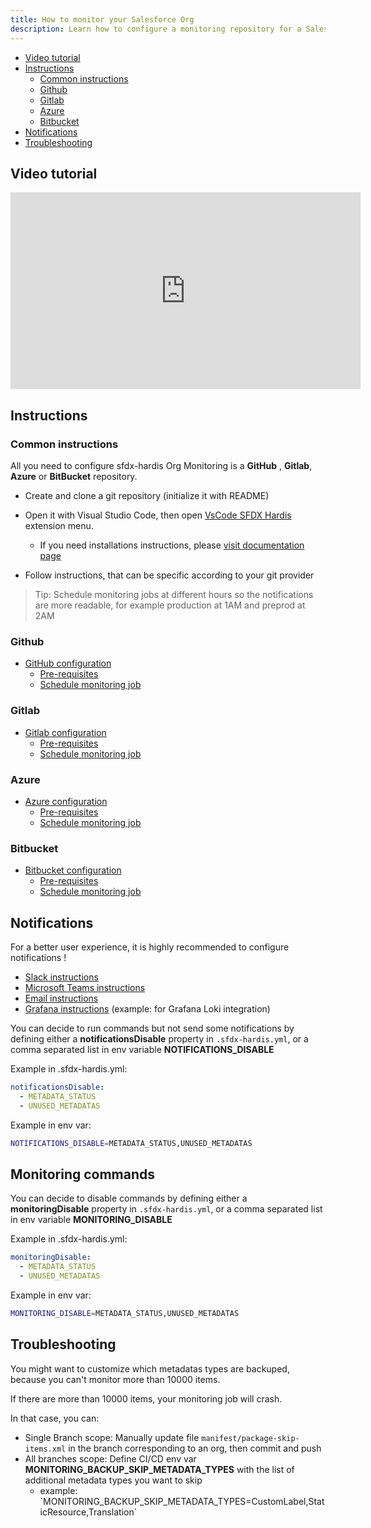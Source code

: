 ```yaml
---
title: How to monitor your Salesforce Org
description: Learn how to configure a monitoring repository for a Salesforce Org, using sfdx-hardis, then how to read reports
---
```

<!-- markdownlint-disable MD013 -->

- [Video tutorial](#video-tutorial)
- [Instructions](#instructions)
  - [Common instructions](#common-instructions)
  - [Github](#github)
  - [Gitlab](#gitlab)
  - [Azure](#azure)
  - [Bitbucket](#bitbucket)
- [Notifications](#notifications)
- [Troubleshooting](#troubleshooting)

## Video tutorial

<div style="text-align:center"><iframe width="560" height="315" src="https://www.youtube.com/embed/bcVdN0XItSc" title="YouTube video player" frameborder="0" allow="accelerometer; autoplay; clipboard-write; encrypted-media; gyroscope; picture-in-picture" allowfullscreen></iframe></div>

## Instructions

### Common instructions

All you need to configure sfdx-hardis Org Monitoring is a **GitHub** , **Gitlab**, **Azure** or **BitBucket** repository.

- Create and clone a git repository (initialize it with README)
- Open it with Visual Studio Code, then open [VsCode SFDX Hardis](https://marketplace.visualstudio.com/items?itemName=NicolasVuillamy.vscode-sfdx-hardis) extension menu.
  - If you need installations instructions, please [visit documentation page](salesforce-ci-cd-use-install.md)

- Follow instructions, that can be specific according to your git provider

> Tip: Schedule monitoring jobs at different hours so the notifications are more readable, for example production at 1AM and preprod at 2AM

### Github

- [GitHub configuration](salesforce-monitoring-config-github.md)
  - [Pre-requisites](salesforce-monitoring-config-github.md#pre-requisites)
  - [Schedule monitoring job](salesforce-monitoring-config-github.md#schedule-the-monitoring-job)

### Gitlab

- [Gitlab configuration](salesforce-monitoring-config-gitlab.md)
  - [Pre-requisites](salesforce-monitoring-config-gitlab.md#pre-requisites)
  - [Schedule monitoring job](salesforce-monitoring-config-gitlab.md#schedule-the-monitoring-job)

### Azure

- [Azure configuration](salesforce-monitoring-config-azure.md)
  - [Pre-requisites](salesforce-monitoring-config-azure.md#pre-requisites)
  - [Schedule monitoring job](salesforce-monitoring-config-azure.md#schedule-the-monitoring-job)

### Bitbucket

- [Bitbucket configuration](salesforce-monitoring-config-bitbucket.md)
  - [Pre-requisites](salesforce-monitoring-config-bitbucket.md#pre-requisites)
  - [Schedule monitoring job](salesforce-monitoring-config-bitbucket.md#schedule-the-monitoring-job)

## Notifications

For a better user experience, it is highly recommended to configure notifications !

- [Slack instructions](salesforce-ci-cd-setup-integration-slack.md)
- [Microsoft Teams instructions](salesforce-ci-cd-setup-integration-ms-teams.md)
- [Email instructions](salesforce-ci-cd-setup-integration-email.md)
- [Grafana instructions](salesforce-ci-cd-setup-integration-api.md) (example: for Grafana Loki integration)

You can decide to run  commands but not send some notifications by defining either a **notificationsDisable** property in `.sfdx-hardis.yml`, or a comma separated list in env variable **NOTIFICATIONS_DISABLE**

Example in .sfdx-hardis.yml:

```yaml
notificationsDisable:
  - METADATA_STATUS
  - UNUSED_METADATAS
```

Example in env var:

```sh
NOTIFICATIONS_DISABLE=METADATA_STATUS,UNUSED_METADATAS
```

## Monitoring commands

You can decide to disable commands by defining either a **monitoringDisable** property in `.sfdx-hardis.yml`, or a comma separated list in env variable **MONITORING_DISABLE**

Example in .sfdx-hardis.yml:

```yaml
monitoringDisable:
  - METADATA_STATUS
  - UNUSED_METADATAS
```

Example in env var:

```sh
MONITORING_DISABLE=METADATA_STATUS,UNUSED_METADATAS
```

## Troubleshooting

You might want to customize which metadatas types are backuped, because you can't monitor more than 10000 items.

If there are more than 10000 items, your monitoring job will crash.

In that case, you can:

- Single Branch scope: Manually update file `manifest/package-skip-items.xml` in the branch corresponding to an org, then commit and push
- All branches scope: Define CI/CD env var **MONITORING_BACKUP_SKIP_METADATA_TYPES** with the list of additional metadata types you want to skip
  - example: \`MONITORING_BACKUP_SKIP_METADATA_TYPES=CustomLabel,StaticResource,Translation\`